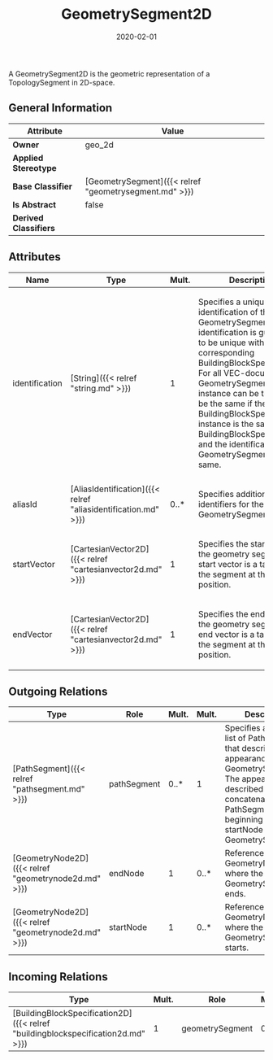 ﻿---
title: GeometrySegment2D
toc: false
type: specs
date: "2020-02-01"
draft: false
specification: VEC
version: 1.2.0
documentType: "Recommendation"
elementType: Class
classes:
  - GeometrySegment2D
menu_name: vec-1.2.0
---
<p> A GeometrySegment2D is the geometric representation of a TopologySegment in 2D-space.      </p>

## General Information

| Attribute               | Value |
|-------------------------|-------|
| **Owner**               | geo_2d |
| **Applied Stereotype**  |   |
| **Base Classifier**     | [GeometrySegment]({{< relref "geometrysegment.md" >}})<br/>  |
| **Is Abstract**         | false |
| **Derived Classifiers** |   |

## Attributes
|  Name  |  Type  |  Mult.  |  Description  |  Owning Classifier  |
|--------|--------|---------|---------------|--------------|
|identification | [String]({{< relref "string.md" >}}) | 1 | <p> Specifies a unique identification of the GeometrySegment. The identification is guaranteed to be unique within the corresponding BuildingBlockSpecification. For all VEC-documents a GeometrySegment-instance can be trusted to be the same if the BuildingBlockSpecification-instance is the same (see BuildingBlockSpecification) and the identification of the GeometrySegment is the same.      </p> | [GeometrySegment]({{< relref "geometrysegment.md" >}}) |
|aliasId | [AliasIdentification]({{< relref "aliasidentification.md" >}}) | 0..* | <p> Specifies additional identifiers for the GeometrySegment.      </p> | [GeometrySegment]({{< relref "geometrysegment.md" >}}) |
|startVector | [CartesianVector2D]({{< relref "cartesianvector2d.md" >}}) | 1 | <p>Specifies the start vector of the geometry segment. The start vector is a tangent to the segment at the start position. </p> | [GeometrySegment2D]({{< relref "geometrysegment2d.md" >}}) |
|endVector | [CartesianVector2D]({{< relref "cartesianvector2d.md" >}}) | 1 | <p>Specifies the end vector of the geometry segment. The end vector is a tangent to the segment at the end position. </p> | [GeometrySegment2D]({{< relref "geometrysegment2d.md" >}}) |

## Outgoing Relations
|    Type  |   Role   |   Mult.   |   Mult.   |   Description   |
|----------|----------|-----------|-----------|-----------------|
| [PathSegment]({{< relref "pathsegment.md" >}}) | pathSegment | 0..* | 1 | Specifies an ordered list of PathSegments that describe the appearance of the GeometrySegment2D. The appearance is described by the concatenation of the PathSegments beginning at the startNode of the GeometrySegment2D. |
| [GeometryNode2D]({{< relref "geometrynode2d.md" >}}) | endNode | 1 | 0..* | References the GeometryNode2D where the GeometrySegment2D ends. |
| [GeometryNode2D]({{< relref "geometrynode2d.md" >}}) | startNode | 1 | 0..* | References the GeometryNode2D where the GeometrySegment2D starts. |
##  Incoming Relations
|    Type  |   Mult.  |   Role    |   Mult.   |   Description  |
|----------|----------|-----------|-----------|----------------|
| [BuildingBlockSpecification2D]({{< relref "buildingblockspecification2d.md" >}}) | 1 | geometrySegment | 0..* | Specifies the GeometrySegment2Ds defined by the BuildingBlockSpecification2D. |
